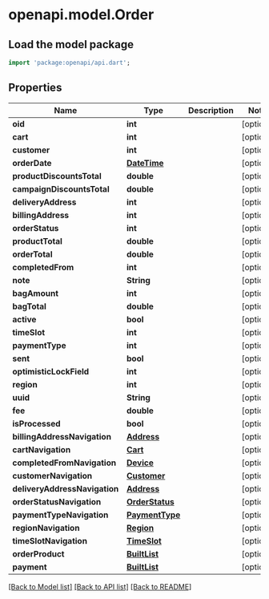 # openapi.model.Order

## Load the model package
```dart
import 'package:openapi/api.dart';
```

## Properties
Name | Type | Description | Notes
------------ | ------------- | ------------- | -------------
**oid** | **int** |  | [optional] 
**cart** | **int** |  | [optional] 
**customer** | **int** |  | [optional] 
**orderDate** | [**DateTime**](DateTime.md) |  | [optional] 
**productDiscountsTotal** | **double** |  | [optional] 
**campaignDiscountsTotal** | **double** |  | [optional] 
**deliveryAddress** | **int** |  | [optional] 
**billingAddress** | **int** |  | [optional] 
**orderStatus** | **int** |  | [optional] 
**productTotal** | **double** |  | [optional] 
**orderTotal** | **double** |  | [optional] 
**completedFrom** | **int** |  | [optional] 
**note** | **String** |  | [optional] 
**bagAmount** | **int** |  | [optional] 
**bagTotal** | **double** |  | [optional] 
**active** | **bool** |  | [optional] 
**timeSlot** | **int** |  | [optional] 
**paymentType** | **int** |  | [optional] 
**sent** | **bool** |  | [optional] 
**optimisticLockField** | **int** |  | [optional] 
**region** | **int** |  | [optional] 
**uuid** | **String** |  | [optional] 
**fee** | **double** |  | [optional] 
**isProcessed** | **bool** |  | [optional] 
**billingAddressNavigation** | [**Address**](Address.md) |  | [optional] 
**cartNavigation** | [**Cart**](Cart.md) |  | [optional] 
**completedFromNavigation** | [**Device**](Device.md) |  | [optional] 
**customerNavigation** | [**Customer**](Customer.md) |  | [optional] 
**deliveryAddressNavigation** | [**Address**](Address.md) |  | [optional] 
**orderStatusNavigation** | [**OrderStatus**](OrderStatus.md) |  | [optional] 
**paymentTypeNavigation** | [**PaymentType**](PaymentType.md) |  | [optional] 
**regionNavigation** | [**Region**](Region.md) |  | [optional] 
**timeSlotNavigation** | [**TimeSlot**](TimeSlot.md) |  | [optional] 
**orderProduct** | [**BuiltList<OrderProduct>**](OrderProduct.md) |  | [optional] 
**payment** | [**BuiltList<Payment>**](Payment.md) |  | [optional] 

[[Back to Model list]](../README.md#documentation-for-models) [[Back to API list]](../README.md#documentation-for-api-endpoints) [[Back to README]](../README.md)


